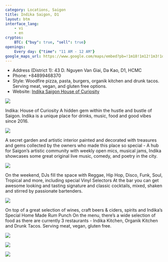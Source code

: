 ```yaml
---
category: Locations, Saigon
title: Indika Saigon, D1
layout: btm
interface_lang:
    - vi
    - en
cryptos:
    BTC: {"buy": true, "sell": true}
openings:
    Every day: {"time": "11 AM - 12 AM"}
google_maps_url: https://www.google.com/maps/embed?pb=!1m18!1m12!1m3!1d15677.019645022137!2d106.68855357145752!3d10.791778077578753!2m3!1f0!2f0!3f0!3m2!1i1024!2i768!4f13.1!3m3!1m2!1s0x317528caf9312557%3A0xb0c0c38244b4f5e0!2sIndika%20Saigon%20(House%20of%20Curiosity)!5e0!3m2!1sen!2s!4v1678859952421!5m2!1sen!2s
---
```


* Address (District 1): 43 D. Nguyen Van Giai, Da Kao, D1, HCMC
* Phone: +84899468370
* Style: Woodfire pizza, pasta, burgers, organik kitchen and drunk tacos. Serving meat, vegan, and gluten free options. 
* Website: [Indika Saigon House of Curiosity](https://www.facebook.com/IndikaSaigon/)

![](/images/indika/IMG_4496.png)

Indika: House of Curiosity A hidden gem within the hustle and bustle of Saigon. Indika is a unique place for drinks, music, food and good vibes since 2016. 

![](/images/indika/Indika_tombraider.png)

A secret garden and artistic interior painted and decorated with treasures and gems collected by the owners who made this place so special - A hub for Saigon’s artistic community with weekly open mics, musical jams, Indika showcases some great original live music, comedy, and poetry in the city. 

![](/images/indika/IMG_4470.png)

On the weekend, DJs fill the space with Reggae, Hip Hop, Disco, Funk, Soul, Tropical and more, including special Vinyl Selectors At the bar you can get awesome looking and tasting signature and classic cocktails, mixed, shaken and stirred by passionate bartenders. 

![](/images/indika/Indika_bar.png)

On top of a great selection of wines, craft beers & ciders, spirits and Indika’s Special Home Made Rum Punch On the menu, there’s a wide selection of food as there are currently 3 restaurants - Indika Kitchen, Organik Kitchen and Drunk Tacos. Serving meat, vegan, gluten free.

![](/images/indika/Indika_pizza.jpeg)

![](/images/indika/platter.jpeg)

![](/images/indika/IMG_4490.png)